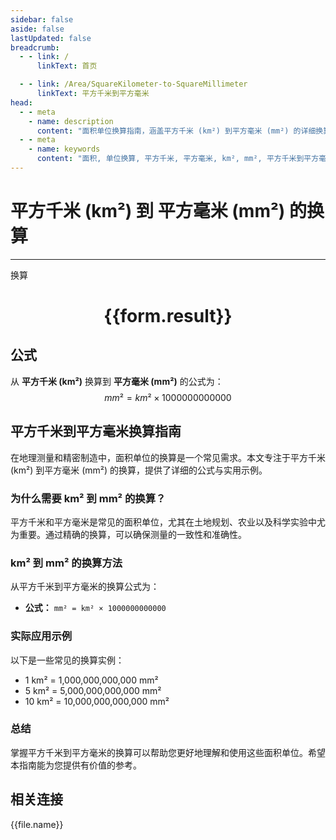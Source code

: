 ```yaml
---
sidebar: false
aside: false
lastUpdated: false
breadcrumb:
  - - link: /
      linkText: 首页

  - - link: /Area/SquareKilometer-to-SquareMillimeter
      linkText: 平方千米到平方毫米
head:
  - - meta
    - name: description
      content: "面积单位换算指南，涵盖平方千米 (km²) 到平方毫米 (mm²) 的详细换算公式与说明。"
  - - meta
    - name: keywords
      content: "面积, 单位换算, 平方千米, 平方毫米, km², mm², 平方千米到平方毫米, 面积换算指南"
---
```

# 平方千米 (km²) 到 平方毫米 (mm²) 的换算
---
<script setup>
import { onMounted, reactive, inject, ref } from 'vue'
import { NButton, NForm, NFormItem, NInput, NInputNumber, NSelect, NCard, useMessage,NGrid ,NGi } from 'naive-ui'
import { defineClientComponent } from 'vitepress'
import { Area } from '../../files';

const convert = inject('convert')

const form = reactive({
  number: null,
  result: '',
})

const convertHandler = () => {
  if (form.number !== null && !isNaN(form.number)) {
    const convertedValue = parseFloat(form.number) * 1000000000000
    form.result = `${form.number}km² = ${convertedValue.toFixed(2)}mm²`
  } else {
    form.result = '请输入有效的数值。'
  }
}
</script>

<n-form size="large" :model="form">
  <n-form-item label="平方千米 (km²)">
    <n-input-number v-model:value="form.number" placeholder="输入平方千米" style="width: 100%" />
  </n-form-item>
  <n-form-item>
    <n-button type="primary" @click="convertHandler" block>换算</n-button>
  </n-form-item>
</n-form>

<n-card  embedded :bordered="false" hoverable>
  <div  style="text-align:center">
    <h1>{{form.result}}</h1>
  </div>
</n-card>

## 公式

从 **平方千米 (km²)** 换算到 **平方毫米 (mm²)** 的公式为：
$$ mm² = km² \times 1000000000000 $$

## 平方千米到平方毫米换算指南

在地理测量和精密制造中，面积单位的换算是一个常见需求。本文专注于平方千米 (km²) 到平方毫米 (mm²) 的换算，提供了详细的公式与实用示例。

### 为什么需要 km² 到 mm² 的换算？

平方千米和平方毫米是常见的面积单位，尤其在土地规划、农业以及科学实验中尤为重要。通过精确的换算，可以确保测量的一致性和准确性。

### km² 到 mm² 的换算方法

从平方千米到平方毫米的换算公式为：

- **公式：** `mm² = km² × 1000000000000`

### 实际应用示例

以下是一些常见的换算实例：

- 1 km² = 1,000,000,000,000 mm²
- 5 km² = 5,000,000,000,000 mm²
- 10 km² = 10,000,000,000,000 mm²

### 总结

掌握平方千米到平方毫米的换算可以帮助您更好地理解和使用这些面积单位。希望本指南能为您提供有价值的参考。

## 相关连接
<n-grid x-gap="12" :cols="3">
  <n-gi v-for="(file, index) in Area" :key="index">
    <n-button
      text
      tag="a"
      :href="file.path"
      type="primary"
    >
      {{file.name}}
    </n-button>
  </n-gi>
</n-grid>